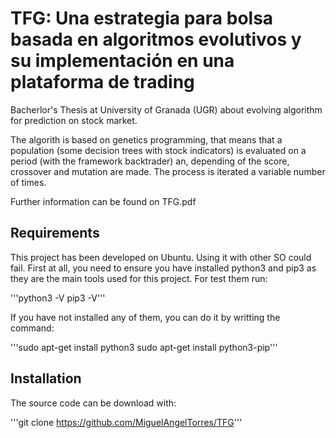 # TFG: Una estrategia para bolsa basada en algoritmos evolutivos y su implementación en una plataforma de trading

Bacherlor's Thesis at University of Granada (UGR) about evolving algorithm for prediction on stock market.

The algorith is based on genetics programming, that means that a population (some decision trees with stock indicators) is evaluated on a period (with the framework backtrader) an, depending of the score, crossover and mutation are made. The process is iterated a variable number of times.

Further information can be found on TFG.pdf

## Requirements 

This project has been developed on Ubuntu. Using it with other SO could fail. First at all, you need to ensure you have installed python3 and pip3 as they are the main tools used for this project. For test them run:

'''python3 -V
pip3 -V'''

If you have not installed any of them, you can do it by writting the command:

'''sudo apt-get install python3
sudo apt-get install python3-pip'''

## Installation

The source code can be download with:

'''git clone https://github.com/MiguelAngelTorres/TFG'''

Once downloaded, go into the main folder. You should activate a python enviroment for protect you older packages with:

'''source env/bin/activate'''

Now, install all dependences with pip3:

'''pip3 install -r dependencies.txt'''

## Usage

The code is placed at the folder named genetreec. The main file is genetreec.py. You will need to import this to use the algorithm. An example is given in exec_test.py. You can run it by writting:

'''python3 genetreec/exec_test.py <number of trees> <number of iterations> <symbol> <start train date> <end train date> <start test date> <end test date>'''

For example:
'''python3 genetreec/exec_test.py 10 5 SAN 2010-09-22 2011-03-19 2011-03-20 2011-09-21'''


